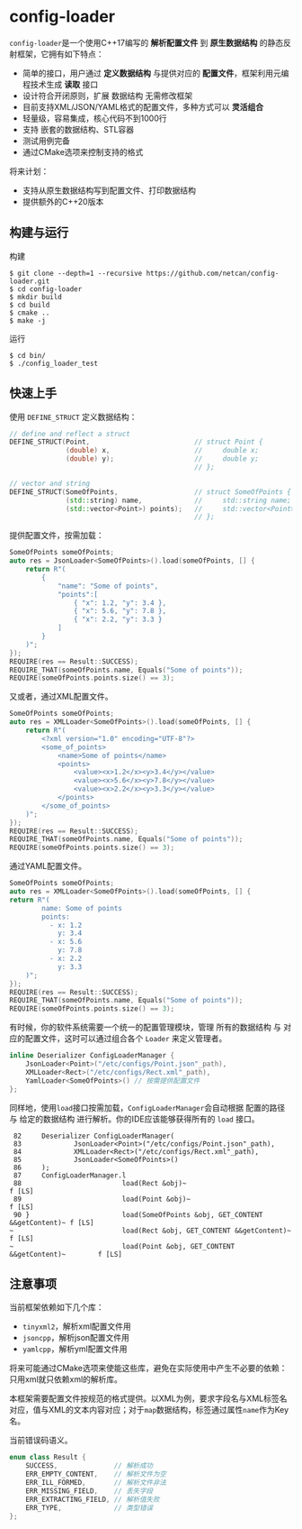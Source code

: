 # config-loader
`config-loader`是一个使用C++17编写的 **解析配置文件** 到 **原生数据结构** 的静态反射框架，它拥有如下特点：

- 简单的接口，用户通过 **定义数据结构** 与提供对应的 **配置文件**，框架利用元编程技术生成 **读取** 接口
- 设计符合开闭原则，扩展 数据结构 无需修改框架
- 目前支持XML/JSON/YAML格式的配置文件，多种方式可以 **灵活组合**
- 轻量级，容易集成，核心代码不到1000行
- 支持 嵌套的数据结构、STL容器
- 测试用例完备
- 通过CMake选项来控制支持的格式

将来计划：

- 支持从原生数据结构写到配置文件、打印数据结构
- 提供额外的C++20版本

## 构建与运行
构建

```shell
$ git clone --depth=1 --recursive https://github.com/netcan/config-loader.git
$ cd config-loader
$ mkdir build
$ cd build
$ cmake ..
$ make -j
```

运行

```shell
$ cd bin/
$ ./config_loader_test
```

## 快速上手
使用 `DEFINE_STRUCT` 定义数据结构：

```cpp
// define and reflect a struct
DEFINE_STRUCT(Point,                          // struct Point {
              (double) x,                     //     double x;
              (double) y);                    //     double y;
                                              // };

// vector and string
DEFINE_STRUCT(SomeOfPoints,                   // struct SomeOfPoints {
              (std::string) name,             //     std::string name;
              (std::vector<Point>) points);   //     std::vector<Point> points;
                                              // };
```

提供配置文件，按需加载：

```cpp
SomeOfPoints someOfPoints;
auto res = JsonLoader<SomeOfPoints>().load(someOfPoints, [] {
    return R"(
        {
            "name": "Some of points",
            "points":[
                { "x": 1.2, "y": 3.4 },
                { "x": 5.6, "y": 7.8 },
                { "x": 2.2, "y": 3.3 }
            ]
        }
    )";
});
REQUIRE(res == Result::SUCCESS);
REQUIRE_THAT(someOfPoints.name, Equals("Some of points"));
REQUIRE(someOfPoints.points.size() == 3);
```

又或者，通过XML配置文件。
```cpp
SomeOfPoints someOfPoints;
auto res = XMLLoader<SomeOfPoints>().load(someOfPoints, [] {
    return R"(
        <?xml version="1.0" encoding="UTF-8"?>
        <some_of_points>
            <name>Some of points</name>
            <points>
                <value><x>1.2</x><y>3.4</y></value>
                <value><x>5.6</x><y>7.8</y></value>
                <value><x>2.2</x><y>3.3</y></value>
            </points>
        </some_of_points>
    )";
});
REQUIRE(res == Result::SUCCESS);
REQUIRE_THAT(someOfPoints.name, Equals("Some of points"));
REQUIRE(someOfPoints.points.size() == 3);
```

通过YAML配置文件。
```cpp
SomeOfPoints someOfPoints;
auto res = XMLLoader<SomeOfPoints>().load(someOfPoints, [] {
return R"(
        name: Some of points
        points:
          - x: 1.2
            y: 3.4
          - x: 5.6
            y: 7.8
          - x: 2.2
            y: 3.3
    )";
});
REQUIRE(res == Result::SUCCESS);
REQUIRE_THAT(someOfPoints.name, Equals("Some of points"));
REQUIRE(someOfPoints.points.size() == 3);
```

有时候，你的软件系统需要一个统一的配置管理模块，管理 所有的数据结构 与 对应的配置文件，这时可以通过组合各个 `Loader` 来定义管理者。

```cpp
inline Deserializer ConfigLoaderManager {
    JsonLoader<Point>("/etc/configs/Point.json"_path),
    XMLLoader<Rect>("/etc/configs/Rect.xml"_path),
    YamlLoader<SomeOfPoints>() // 按需提供配置文件
};
```

同样地，使用`load`接口按需加载，`ConfigLoaderManager`会自动根据 配置的路径 与 给定的数据结构 进行解析。你的IDE应该能够获得所有的 `load` 接口。

```text
 82     Deserializer ConfigLoaderManager(
 83             JsonLoader<Point>("/etc/configs/Point.json"_path),
 84             XMLLoader<Rect>("/etc/configs/Rect.xml"_path),
 85             JsonLoader<SomeOfPoints>()
 86     );
 87     ConfigLoaderManager.l
 88                         load(Rect &obj)~                                   f [LS]
 89                         load(Point &obj)~                                  f [LS]
 90 }                       load(SomeOfPoints &obj, GET_CONTENT &&getContent)~ f [LS]
~                           load(Rect &obj, GET_CONTENT &&getContent)~         f [LS]
~                           load(Point &obj, GET_CONTENT &&getContent)~        f [LS]
```

## 注意事项
当前框架依赖如下几个库：
- `tinyxml2`，解析xml配置文件用
- `jsoncpp`，解析json配置文件用
- `yamlcpp`，解析yml配置文件用

将来可能通过CMake选项来使能这些库，避免在实际使用中产生不必要的依赖：只用xml就只依赖xml的解析库。

本框架需要配置文件按规范的格式提供。以XML为例，要求字段名与XML标签名对应，值与XML的文本内容对应；对于`map`数据结构，标签通过属性`name`作为Key名。

当前错误码语义。
```cpp
enum class Result {
    SUCCESS,              // 解析成功
    ERR_EMPTY_CONTENT,    // 解析文件为空
    ERR_ILL_FORMED,       // 解析文件非法
    ERR_MISSING_FIELD,    // 丢失字段
    ERR_EXTRACTING_FIELD, // 解析值失败
    ERR_TYPE,             // 类型错误
};
```
